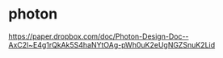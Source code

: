 # photon

https://paper.dropbox.com/doc/Photon-Design-Doc--AxC2l~E4g1rQkAk5S4haNYtOAg-pWh0uK2eUgNGZSnuK2Lid
